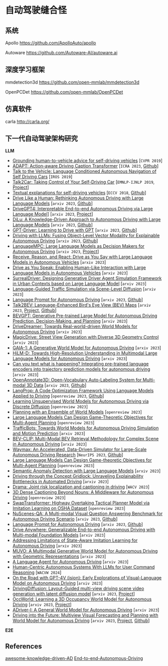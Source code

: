 # 自动驾驶缝合怪



## 系统

Apollo https://github.com/ApolloAuto/apollo

Autoware https://github.com/Autoware-AI/autoware.ai



## 深度学习框架

mmdetection3d https://github.com/open-mmlab/mmdetection3d

OpenPCDet https://github.com/open-mmlab/OpenPCDet



## 仿真软件

carla http://carla.org/


## 下一代自动驾驶架构研究


**LLM**
- [Grounding human-to-vehicle advice for self-driving vehicles](https://openaccess.thecvf.com/content_CVPR_2019/papers/Kim_Grounding_Human-To-Vehicle_Advice_for_Self-Driving_Vehicles_CVPR_2019_paper.pdf) [`CVPR 2019`]
- [ADAPT: Action-aware Driving Caption Transformer](https://arxiv.org/abs/2302.00673.pdf) [`ICRA 2023`, [Github](https://github.com/jxbbb/ADAPT)]
- [Talk to the Vehicle: Language Conditioned Autonomous Navigation of Self Driving Cars](http://cdn.iiit.ac.in/cdn/cvit.iiit.ac.in/images/ConferencePapers/2019/Talk-to-the-Vehicle-IROS_2019.pdf)  [`IROS 2019`]
- [Talk2Car: Taking Control of Your Self-Driving Car](https://arxiv.org/abs/1909.10838.pdf) [`EMNLP-IJNLP 2019`, [Project](https://macchina-ai.cs.kuleuven.be/)]
- [Textual explanations for self-driving vehicles](http://openaccess.thecvf.com/content_ECCV_2018/papers/Jinkyu_Kim_Textual_Explanations_for_ECCV_2018_paper.pdf) [`ECCV 2018`, [Github](https://github.com/JinkyuKimUCB/explainable-deep-driving)]
- [Drive Like a Human: Rethinking Autonomous Driving with Large Language Models](https://arxiv.org/abs/2307.07162) [`arxiv 2023`, [Github](https://github.com/PJLab-ADG/DriveLikeAHuman)]
- [DriveGPT4: Interpretable End-to-end Autonomous Driving via Large Language Model](https://arxiv.org/abs/2310.01412)] [`arxiv 2023`, [Project](https://tonyxuqaq.github.io/projects/DriveGPT4/)]
- [DiLu: A Knowledge-Driven Approach to Autonomous Driving with Large Language Models](https://arxiv.org/pdf/2309.16292.pdf) [`arxiv 2023`, [Github](https://github.com/PJLab-ADG/DiLu)]
- [GPT-Driver: Learning to Drive with GPT](https://arxiv.org/abs/2310.01415) [`arxiv 2023`, [Github](https://github.com/PointsCoder/GPT-Driver)]
- [Driving with LLMs: Fusing Object-Level Vector Modality for Explainable Autonomous Driving](https://arxiv.org/abs/2310.01957) [`arxiv 2023`, [Github](https://github.com/wayveai/Driving-with-LLMs)]
- [LanguageMPC: Large Language Models as Decision Makers for Autonomous Driving](https://arxiv.org/abs/2310.03026) [`arxiv 2023`, [Project](https://sites.google.com/view/llm-mpc)]
- [Receive, Reason, and React: Drive as You Say with Large Language Models in Autonomous Vehicles](https://arxiv.org/abs/2310.08034) [`arxiv 2023`]
- [Drive as You Speak: Enabling Human-Like Interaction with Large Language Models in Autonomous Vehicles](https://arxiv.org/abs/2309.10228) [`arxiv 2023`]
- [SurrealDriver: Designing Generative Driver Agent Simulation Framework in Urban Contexts based on Large Language Model](https://arxiv.org/abs/2309.13193) [`arxiv 2023`]
- [Language-Guided Traffic Simulation via Scene-Level Diffusion](https://arxiv.org/abs/2306.06344) [`arxiv 2023`]
- [Language Prompt for Autonomous Driving](https://arxiv.org/abs/2309.04379v1) [`arxiv 2023`, [Github](https://github.com/wudongming97/Prompt4Driving)]
- [Talk2BEV: Language-Enhanced Bird's Eye View (BEV) Maps](https://arxiv.org/abs/2310.02251) [`arxiv 2023`, [Project](https://llmbev.github.io/talk2bev/), [Github](https://github.com/llmbev/talk2bev)]
- [BEVGPT: Generative Pre-trained Large Model for Autonomous Driving Prediction, Decision-Making, and Planning](https://arxiv.org/abs/2310.10357) [`arxiv 2023`]
- [DriveDreamer: Towards Real-world-driven World Models for Autonomous Driving](https://arxiv.org/pdf/2309.09777.pdf) [`arxiv 2023`]
- [MagicDrive: Street View Generation with Diverse 3D Geometry Control](https://arxiv.org/pdf/2310.02601.pdf) [`arxiv 2023`]
- [GAIA-1: A Generative World Model for Autonomous Driving](https://arxiv.org/abs/2309.17080.pdf) [`arxiv 2023`]
- [HiLM-D: Towards High-Resolution Understanding in Multimodal Large Language Models for Autonomous Driving](https://arxiv.org/pdf/2309.05186.pdf) [`arxiv 2023`]
- [Can you text what is happening? Integrating pre-trained language encoders into trajectory prediction models for autonomous driving](https://arxiv.org/pdf/2309.05282.pdf) [`arxiv 2023`]
- [OpenAnnotate3D: Open-Vocabulary Auto-Labeling System for Multi-modal 3D Data](https://arxiv.org/pdf/2310.13398.pdf) [`arxiv 2023`, [Github](https://github.com/Fudan-ProjectTitan/OpenAnnotate3D)]
- [LangProp: A Code Optimization Framework Using Language Models Applied to Driving](https://openreview.net/pdf?id=UgTrngiN16) [`openreview 2023`, [Github](https://github.com/langprop-iclr24/LangProp)]
- [Learning Unsupervised World Models for Autonomous Driving via Discrete Diffusion](https://openreview.net/pdf?id=Psl75UCoZM) [`openreview 2023`]
- [Planning with an Ensemble of World Models](https://openreview.net/pdf?id=cvGdPXaydP) [`openreview 2023`]
- [Large Language Models Can Design Game-Theoretic Objectives for Multi-Agent Planning](https://openreview.net/pdf?id=DnkCvB8iXR) [`openreview 2023`]
- [TrafficBots: Towards World Models for Autonomous Driving Simulation and Motion Prediction](https://arxiv.org/pdf/2303.04116.pdf) [`arxiv 2023`]
- [BEV-CLIP: Multi-Modal BEV Retrieval Methodology for Complex Scene in Autonomous Driving](https://openreview.net/pdf?id=wlqkRFRkYc) [`arxiv 2023`]
- [Waymax: An Accelerated, Data-Driven Simulator for Large-Scale Autonomous Driving Research](https://arxiv.org/abs/2310.08710) [`NeurIPS 2023`, [Github](https://github.com/waymo-research/waymax)]
- [Large Language Models Can Design Game-theoretic Objectives for Multi-Agent Planning](https://openreview.net/attachment?id=DnkCvB8iXR&name=pdf) [`openreview 2023`]
- [Semantic Anomaly Detection with Large Language Models](https://arxiv.org/pdf/2305.11307.pdf) [`arxiv 2023`]
- [Driving through the Concept Gridlock: Unraveling Explainability Bottlenecks in Automated Driving](https://arxiv.org/pdf/2310.16639.pdf) [`arxiv 2023`]
- [Drama: Joint risk localization and captioning in driving](https://openaccess.thecvf.com/content/WACV2023/papers/Malla_DRAMA_Joint_Risk_Localization_and_Captioning_in_Driving_WACV_2023_paper.pdf) [`WACV 2023`]
- [3D Dense Captioning Beyond Nouns: A Middleware for Autonomous Driving](https://openreview.net/attachment?id=8T7m27VC3S&name=pdf) [`openreview 2023`]
- [SwapTransformer: Highway Overtaking Tactical Planner Model via Imitation Learning on OSHA Dataset](https://openreview.net/attachment?id=9wSWiavGwU&name=pdf) [`openreview 2023`]
- [NuScenes-QA: A Multi-modal Visual Question Answering Benchmark for Autonomous Driving Scenario](https://arxiv.org/pdf/2305.14836.pdf) [`arxiv 2023`, [Github](https://github.com/qiantianwen/NuScenes-QA)]
- [Language Prompt for Autonomous Driving](https://arxiv.org/abs/2309.04379v1) [`arxiv 2023`, [Github](https://github.com/wudongming97/Prompt4Driving)]
- [Drive Anywhere: Generalizable End-to-end Autonomous Driving with Multi-modal Foundation Models](https://arxiv.org/abs/2310.17642) [`arxiv 2023`]
- [Addressing Limitations of State-Aware Imitation Learning for Autonomous Driving](https://arxiv.org/pdf/2310.20650.pdf) [`arxiv 2023`]
- [MUVO: A Multimodal Generative World Model for Autonomous Driving with Geometric Representations](https://arxiv.org/pdf/2311.11762.pdf) [`arxiv 2023`]
- [A Language Agent for Autonomous Driving](https://arxiv.org/pdf/2311.10813) [`arxiv 2023`]
- [Human-Centric Autonomous Systems With LLMs for User Command Reasoning](https://arxiv.org/pdf/2311.08206.pdf) [`WACVW 2024`]
- [On the Road with GPT-4V (ision): Early Explorations of Visual-Language Model on Autonomous Driving](https://arxiv.org/pdf/2311.05332) [`arxiv 2023`]
- [DrivingDiffusion: Layout-Guided multi-view driving scene video generation with latent diffusion model](https://arxiv.org/pdf/2310.07771.pdf) [`arxiv 2023`, [Project](https://drivingdiffusion.github.io/)]
- [OccWorld: Learning a 3D Occupancy World Model for Autonomous Driving](https://arxiv.org/abs/2311.16038) [`arxiv 2023`, [Project](https://github.com/wzzheng/OccWorld)]
- [ADriver-I: A General World Model for Autonomous Driving](https://arxiv.org/pdf/2311.13549.pdf) [`arxiv 2023`]
- [Driving into the Future: Multiview Visual Forecasting and Planning with World Model for Autonomous Driving](https://arxiv.org/abs/2311.17918) [`arxiv 2023`, [Project](https://drive-wm.github.io/), [Github](https://github.com/BraveGroup/Drive-WM)]


**E2E**



## References
[awesome-knowledge-driven-AD](https://github.com/PJLab-ADG/awesome-knowledge-driven-AD)
[End-to-end-Autonomous-Driving](https://github.com/OpenDriveLab/End-to-end-Autonomous-Driving)
